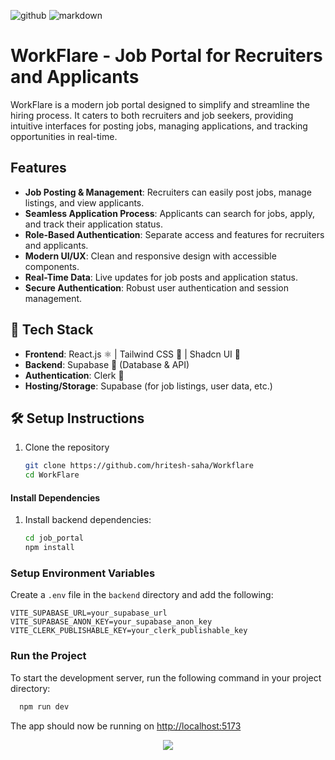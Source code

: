 ![github](https://img.shields.io/badge/GitHub-000000.svg?style=for-the-badge&logo=GitHub&logoColor=white)
![markdown](https://img.shields.io/badge/Markdown-000000.svg?style=for-the-badge&logo=Markdown&logoColor=white)

# WorkFlare - Job Portal for Recruiters and Applicants

WorkFlare is a modern job portal designed to simplify and streamline the hiring process. It caters to both recruiters and job seekers, providing intuitive interfaces for posting jobs, managing applications, and tracking opportunities in real-time.

## Features

- **Job Posting & Management**: Recruiters can easily post jobs, manage listings, and view applicants.
- **Seamless Application Process**: Applicants can search for jobs, apply, and track their application status.
- **Role-Based Authentication**: Separate access and features for recruiters and applicants.
- **Modern UI/UX**: Clean and responsive design with accessible components.
- **Real-Time Data**: Live updates for job posts and application status.
- **Secure Authentication**: Robust user authentication and session management.

## 🚀 Tech Stack

- **Frontend**: React.js ⚛️ | Tailwind CSS 💨 | Shadcn UI 🎨  
- **Backend**: Supabase 🧩 (Database & API)  
- **Authentication**: Clerk 🔐  
- **Hosting/Storage**: Supabase (for job listings, user data, etc.)

## 🛠️ Setup Instructions

1. Clone the repository  
   ```bash
   git clone https://github.com/hritesh-saha/Workflare
   cd WorkFlare
   ```
#### Install Dependencies

1. Install backend dependencies:

    ```bash
    cd job_portal
    npm install
    ```

### Setup Environment Variables

Create a `.env` file in the `backend` directory and add the following:

```env
VITE_SUPABASE_URL=your_supabase_url
VITE_SUPABASE_ANON_KEY=your_supabase_anon_key
VITE_CLERK_PUBLISHABLE_KEY=your_clerk_publishable_key
```

### Run the Project

To start the development server, run the following command in your project directory:

  ```bash
    npm run dev
  ```

The app should now be running on [http://localhost:5173](http://localhost:5173)

<p align="center"><a href="https://github.com/hritesh-saha/WorkFlare/blob/main/LICENSE"><img src="https://img.shields.io/static/v1.svg?style=for-the-badge&label=License&message=BSD-3-Clause&logoColor=d9e0ee&colorA=363a4f&colorB=b7bdf8"/></a></p>


